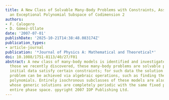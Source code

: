 ```yaml
---
title: A New Class of Solvable Many-Body Problems with Constraints, Associated with
  an Exceptional Polynomial Subspace of Codimension 2
authors:
- F. Calogero
- D. Gómez-Ullate
date: '2007-07-01'
publishDate: '2025-10-21T14:38:48.083174Z'
publication_types:
- article-journal
publication: '*Journal of Physics A: Mathematical and Theoretical*'
doi: 10.1088/1751-8113/40/27/F01
abstract: A new class of many-body models is identified and investigated. Just as
  those we recently discovered, these many-body problems are solvable provided the
  initial data satisfy certain constraints; for such data the solution of the initial-value
  problem can be achieved via algebraic operations, such as finding the zeros of known
  polynomials. Entirely isochronous subclasses of these models are also exhibited,
  whose generic solutions are completely periodic with the same fixed period in their
  entire phase space. o̧pyright 2007 IOP Publishing Ltd.
---
```

